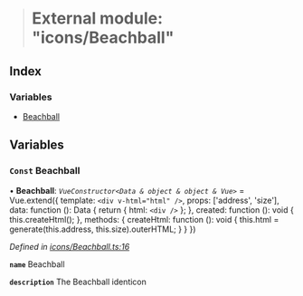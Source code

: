 > # External module: "icons/Beachball"

## Index

### Variables

* [Beachball](_icons_beachball_.md#const-beachball)

## Variables

### `Const` Beachball

• **Beachball**: *`VueConstructor<Data & object & object & Vue>`* =  Vue.extend({
  template: `<div v-html="html" />`,
  props: ['address', 'size'],
  data: function (): Data {
    return {
      html: `<div />`
    };
  },
  created: function (): void {
    this.createHtml();
  },
  methods: {
    createHtml: function (): void {
      this.html = generate(this.address, this.size).outerHTML;
    }
  }
})

*Defined in [icons/Beachball.ts:16](https://github.com/polkadot-js/ui/blob/e481af9/packages/vue-identicon/src/icons/Beachball.ts#L16)*

**`name`** Beachball

**`description`** The Beachball identicon